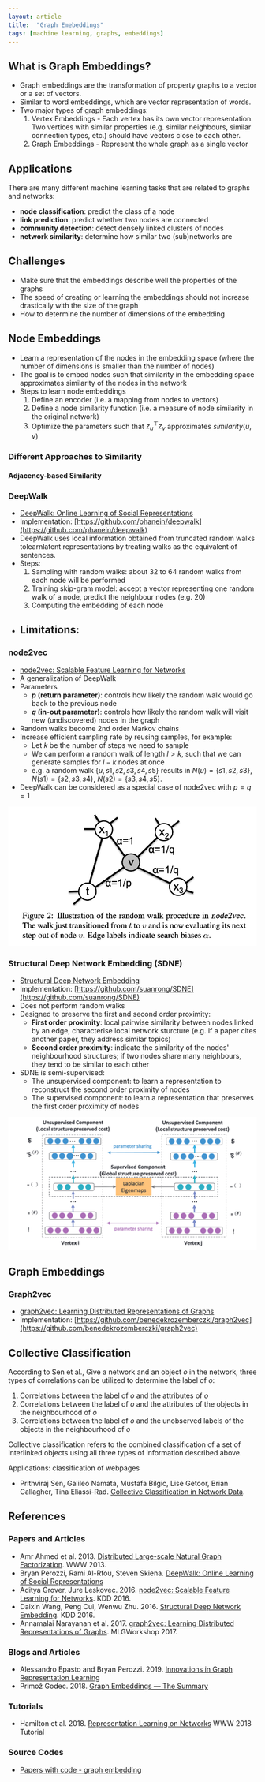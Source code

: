 ```yaml
---
layout: article
title:  "Graph Emebeddings"
tags: [machine learning, graphs, embeddings]
---
```


## What is Graph Embeddings?

- Graph embeddings are the transformation of property graphs to a vector or a set of vectors.
- Similar to word embeddings, which are vector representation of words.
- Two major types of graph embeddings:
    1. Vertex Embeddings - Each vertex has its own vector representation. Two vertices with similar properties (e.g. similar neighbours, similar connection types, etc.) should have vectors close to each other.
    2. Graph Embeddings - Represent the whole graph as a single vector

## Applications

There are many different machine learning tasks that are related to graphs and networks:
- **node classification**: predict the class of a node
- **link prediction**: predict whether two nodes are connected
- **community detection**: detect densely linked clusters of nodes
- **network similarity**: determine how similar two (sub)networks are



## Challenges

- Make sure that the embeddings describe well the properties of the graphs
- The speed of creating or learning the embeddings should not increase drastically with the size of the graph
- How to determine the number of dimensions of the embedding


## Node Embeddings

- Learn a representation of the nodes in the embedding space (where the number of dimensions is smaller than the number of nodes)
- The goal is to embed nodes such that similarity in the embedding space approximates similarity of the nodes in the network
- Steps to learn node embeddings
    1. Define an encoder (i.e. a mapping from nodes to vectors)
    2. Define a node similarity function (i.e. a measure of node similarity in the original network)
    3. Optimize the parameters such that $z_u^{\top}z_v$ approximates $similarity(u, v)$

### Different Approaches to Similarity

#### Adjacency-based Similarity



### DeepWalk

- [DeepWalk: Online Learning of Social Representations](https://arxiv.org/abs/1403.6652)
- Implementation: [https://github.com/phanein/deepwalk](https://github.com/phanein/deepwalk)
- DeepWalk uses local information obtained from truncated random walks tolearnlatent representations by treating walks as the  equivalent of sentences.
- Steps:
    1. Sampling with random walks: about 32 to 64 random walks from each node will be performed
    2. Training skip-gram model: accept a vector representing one random walk of a node, predict the neighbour nodes (e.g. 20)
    3. Computing the embedding of each node
- Limitations:
    - 

### node2vec

- [node2vec: Scalable Feature Learning for Networks](https://cs.stanford.edu/~jure/pubs/node2vec-kdd16.pdf)
- A generalization of DeepWalk
- Parameters
    - **$p$ (return parameter)**: controls how likely the random walk would go back to the previous node
    - **$q$ (in-out parameter)**: controls how likely the random walk will visit new (undiscovered) nodes in the graph
- Random walks become 2nd order Markov chains
- Increase efficient sampling rate by reusing samples, for example:
    - Let $k$ be the number of steps we need to sample
    - We can perform a random walk of length $l > k$, such that we can generate samples for $l - k$ nodes at once
    - e.g. a random walk $\{u, s1, s2, s3, s4, s5\}$ results in $N(u) = \{s1, s2, s3\}$, $N(s1) = \{s2, s3, s4\}$, $N(s2) = \{s3, s4, s5\}$.
- DeepWalk can be considered as a special case of node2vec with $p = q = 1$

![](/assets/images/node2vec_01.png)

### Structural Deep Network Embedding (SDNE)

- [Structural Deep Network Embedding](https://www.kdd.org/kdd2016/papers/files/rfp0191-wangAemb.pdf)
- Implementation: [https://github.com/suanrong/SDNE](https://github.com/suanrong/SDNE)
- Does not perform random walks
- Designed to preserve the first and second order proximity:
    - **First order proximity**: local pairwise similarity between nodes linked by an edge, characterise local network sturcture (e.g. if a paper cites another paper, they address similar topics)
    - **Second order proximity**: indicate the similarity of the nodes' neighbourhood structures; if two nodes share many neighbours, they tend to be similar to each other
- SDNE is semi-supervised:
    - The unsupervised component: to learn a representation to reconstruct the second order proximity of nodes
    - The supervised component: to learn a representation that preserves the first order proximity of nodes

![](/assets/images/sdne_network.png)


## Graph Embeddings

### Graph2vec

- [graph2vec: Learning Distributed Representations of Graphs](https://arxiv.org/abs/1707.05005)
- Implementation: [https://github.com/benedekrozemberczki/graph2vec](https://github.com/benedekrozemberczki/graph2vec)




## Collective Classification

According to Sen et al., Give a network and an object $o$ in the network, three types of correlations can be utilized to determine the label of $o$:

1. Correlations between the label of $o$ and the attributes of $o$
2. Correlations between the label of $o$ and the attributes of the objects in the neighbourhood of $o$
3. Correlations between the label of $o$ and the unobserved labels of the objects in the neighbourhood of $o$

Collective classification refers to the combined classification of a set of interlinked objects using all three types of information described above.

Applications: classification of webpages



- Prithviraj Sen, Galileo Namata, Mustafa Bilgic, Lise Getoor, Brian Gallagher, Tina Eliassi-Rad. [Collective Classification in Network Data](http://eliassi.org/papers/ai-mag-tr08.pdf). 



## References

### Papers and Articles

- Amr Ahmed et al. 2013. [Distributed Large-scale Natural Graph Factorization](https://static.googleusercontent.com/media/research.google.com/en//pubs/archive/40839.pdf). WWW 2013.
- Bryan Perozzi, Rami Al-Rfou, Steven Skiena. [DeepWalk: Online Learning of Social Representations](https://arxiv.org/abs/1403.6652)
- Aditya Grover, Jure Leskovec. 2016. [node2vec: Scalable Feature Learning for Networks](https://cs.stanford.edu/~jure/pubs/node2vec-kdd16.pdf). KDD 2016.
- Daixin Wang, Peng Cui, Wenwu Zhu. 2016. [Structural Deep Network Embedding](https://www.kdd.org/kdd2016/papers/files/rfp0191-wangAemb.pdf). KDD 2016.
- Annamalai Narayanan et al. 2017. [graph2vec: Learning Distributed Representations of Graphs](https://arxiv.org/abs/1707.05005). MLGWorkshop 2017.

### Blogs and Articles

- Alessandro Epasto and Bryan Perozzi. 2019. [Innovations in Graph Representation Learning](https://ai.googleblog.com/2019/06/innovations-in-graph-representation.html)
- Primož Godec. 2018. [Graph Embeddings — The Summary](https://towardsdatascience.com/graph-embeddings-the-summary-cc6075aba007)


### Tutorials

- Hamilton et al. 2018. [Representation Learning on Networks](http://snap.stanford.edu/proj/embeddings-www/) WWW 2018 Tutorial


### Source Codes

- [Papers with code - graph embedding](https://paperswithcode.com/task/graph-embedding)

